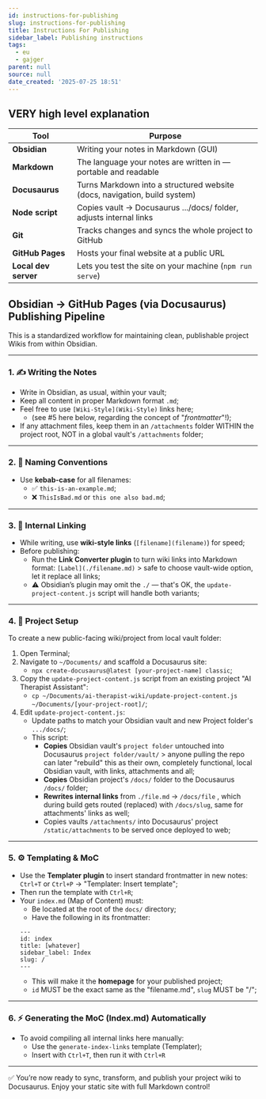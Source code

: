 ```yaml
---
id: instructions-for-publishing
slug: instructions-for-publishing
title: Instructions For Publishing
sidebar_label: Publishing instructions
tags:
  - eu
  - gajger
parent: null
source: null
date_created: '2025-07-25 18:51'
---
```


## VERY high level explanation

| Tool                 | Purpose                                                                   |
| -------------------- | ------------------------------------------------------------------------- |
| **Obsidian**         | Writing your notes in Markdown (GUI)                                      |
| **Markdown**         | The language your notes are written in — portable and readable            |
| **Docusaurus**       | Turns Markdown into a structured website (docs, navigation, build system) |
| **Node script**      | Copies vault → Docusaurus .../docs/ folder, adjusts internal links        |
| **Git**              | Tracks changes and syncs the whole project to GitHub                      |
| **GitHub Pages**     | Hosts your final website at a public URL                                  |
| **Local dev server** | Lets you test the site on your machine (`npm run serve`)                  |

## Obsidian → GitHub Pages (via Docusaurus) Publishing Pipeline

This is a standardized workflow for maintaining clean, publishable project Wikis from within Obsidian.

---
### 1. ✍️ Writing the Notes

- Write in Obsidian, as usual, within your vault;
- Keep all content in proper Markdown format `.md`;
- Feel free to use `[Wiki-Style](Wiki-Style)` links here;
	- (see #5 here below, regarding the concept of "*frontmatter*"!);
- If any attachment files, keep them in an `/attachments` folder WITHIN the project root, NOT in a global vault's `/attachments` folder;

---
### 2. 🧱 Naming Conventions

- Use **kebab-case** for all filenames:
	- ✅ `this-is-an-example.md`;
	- ❌ `ThisIsBad.md` or `this one also bad.md`;

---
### 3. 🔗 Internal Linking

- While writing, use **wiki-style links** (`[filename](filename)`) for speed;
- Before publishing:
	- Run the **Link Converter plugin** to turn wiki links into Markdown format: `[Label](./filename.md)` > safe to choose vault-wide option, let it replace all links;
	- ⚠️ Obsidian’s plugin may omit the `./` — that's OK, the `update-project-content.js` script will handle both variants;

---
### 4. 📂 Project Setup

To create a new public-facing wiki/project from local vault folder:

1. Open Terminal;
2. Navigate to `~/Documents/` and scaffold a Docusaurus site:
	- `npx create-docusaurus@latest [your-project-name] classic`;
3. Copy the `update-project-content.js` script from an existing project "AI Therapist Assistant":
	- `cp ~/Documents/ai-therapist-wiki/update-project-content.js ~/Documents/[your-project-root]/`;
4. Edit `update-project-content.js`:
	- Update paths to match your Obsidian vault and new Project folder's `.../docs/`;
	- This script:
	     - **Copies** Obsidian vault's `project folder` untouched into Docusaurus `project folder/vault/` > anyone pulling the repo can later "rebuild" this as their own, completely functional, local Obsidian vault, with links, attachments and all;
	     - **Copies** Obsidian project's `/docs/` folder to the Docusaurus `/docs/` folder;
	     - **Rewrites internal links** from `./file.md` → `/docs/file` , which during build gets routed (replaced) with `/docs/slug`, same for attachments' links as well;
	     - Copies vaults `/attachments/` into Docusaurus' project `/static/attachments` to be served once deployed to web;

---
### 5. ⚙️ Templating & MoC

- Use the **Templater plugin** to insert standard frontmatter in new notes: `Ctrl+T` or `Ctrl+P` → "Templater: Insert template";
- Then run the template with `Ctrl+R`;
- Your `index.md` (Map of Content) must:
	- Be located at the root of the `docs/` directory;
	- Have the following in its frontmatter:
    ```
    ---
    id: index
    title: [whatever]
    sidebar_label: Index
    slug: /
    ---
    ```
	- This will make it the **homepage** for your published project;
	- `id` MUST be the exact same as the "filename.md", `slug` MUST be "/";

---
### 6. ⚡ Generating the MoC (Index.md) Automatically

- To avoid compiling all internal links here manually:
	- Use the `generate-index-links` template (Templater);
	- Insert with `Ctrl+T`, then run it with `Ctrl+R`

---
✅ You’re now ready to sync, transform, and publish your project wiki to Docusaurus. Enjoy your static site with full Markdown control!
